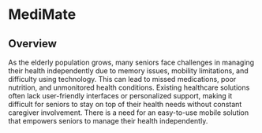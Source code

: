# MediMate

## Overview
As the elderly population grows, many seniors face challenges in managing their health independently due to memory issues, mobility limitations, and difficulty using technology. This can lead to missed medications, poor nutrition, and unmonitored health conditions. Existing healthcare solutions often lack user-friendly interfaces or personalized support, making it difficult for seniors to stay on top of their health needs without constant caregiver involvement. There is a need for an easy-to-use mobile solution that empowers seniors to manage their health independently.



